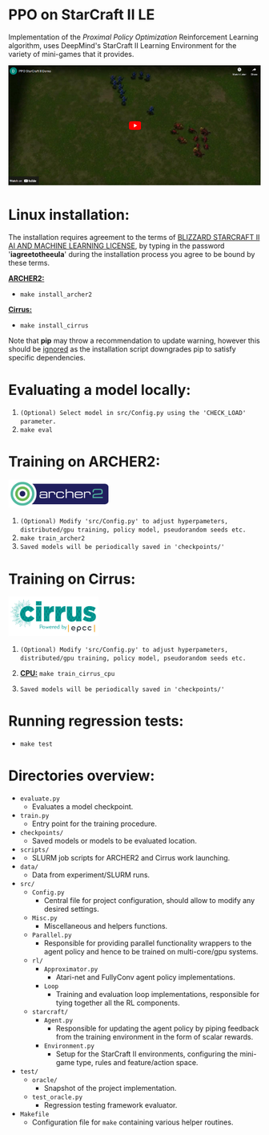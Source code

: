 # PPO on StarCraft II LE
Implementation of the *Proximal Policy Optimization* Reinforcement Learning algorithm, uses DeepMind's StarCraft II Learning Environment for the variety of mini-games that it provides.

[![](data/images/thumbnail.png)](https://www.youtube.com/embed/uk2abOIxBak)

# Linux installation:
The installation requires agreement to the terms of [BLIZZARD STARCRAFT II AI AND MACHINE LEARNING LICENSE](http://blzdistsc2-a.akamaihd.net/AI_AND_MACHINE_LEARNING_LICENSE.html), by typing in the password '**iagreetotheeula**' during the installation process you agree to be bound by these terms.

<ins>**ARCHER2:**</ins>

* `make install_archer2`

<ins>**Cirrus:**</ins>

* `make install_cirrus`

Note that **pip** may throw a recommendation to update warning, however this should be <ins>ignored</ins> as the installation script downgrades pip to satisfy specific dependencies.

# Evaluating a model locally:
1. `(Optional) Select model in src/Config.py using the 'CHECK_LOAD' parameter.`
2. `make eval`

# Training on ARCHER2:
<img src="data/images/archer2_logo.png" alt="drawing" width="200"/>

1. `(Optional) Modify 'src/Config.py' to adjust hyperpameters, distributed/gpu training, policy model, pseudorandom seeds etc.`
2. `make train_archer2`
3. `Saved models will be periodically saved in 'checkpoints/'`

# Training on Cirrus:
<img src="data/images/cirrus_logo.png" alt="drawing" width="180"/>

1. `(Optional) Modify 'src/Config.py' to adjust hyperpameters, distributed/gpu training, policy model, pseudorandom seeds etc.`
2. <ins>**CPU:**</ins> `make train_cirrus_cpu`

3. `Saved models will be periodically saved in 'checkpoints/'`

# Running regression tests:
* `make test`
  
# Directories overview:
- `evaluate.py`
	* Evaluates a model checkpoint.
- `train.py`
	* Entry point for the training procedure.
- `checkpoints/`
	* Saved models or models to be evaluated location.
- `scripts/`
-	* SLURM job scripts for ARCHER2 and Cirrus work launching.
- `data/`
	* Data from experiment/SLURM runs.
- `src/`
	* `Config.py`
		- Central file for project configuration, should allow to modify any desired settings.
	* `Misc.py`
		- Miscellaneous and helpers functions.
	* `Parallel.py`
		- Responsible for providing parallel functionality wrappers to the agent policy and hence to be trained on multi-core/gpu systems.
	* `rl/`
		- `Approximator.py`
			* Atari-net and FullyConv agent policy implementations.
		- `Loop`
			* Training and evaluation loop implementations, responsible for tying together all the RL components.
	* `starcraft/`
		- `Agent.py`
			* Responsible for updating the agent policy by piping feedback from the training environment in the form of scalar rewards.
		- `Environment.py`
			* Setup for the StarCraft II environments, configuring the mini-game type, rules and feature/action space.
- `test/`
	* `oracle/`
		- Snapshot of the project implementation.
	* `test_oracle.py`
		- Regression testing framework evaluator.
- `Makefile`
	* Configuration file for `make` containing various helper routines.


